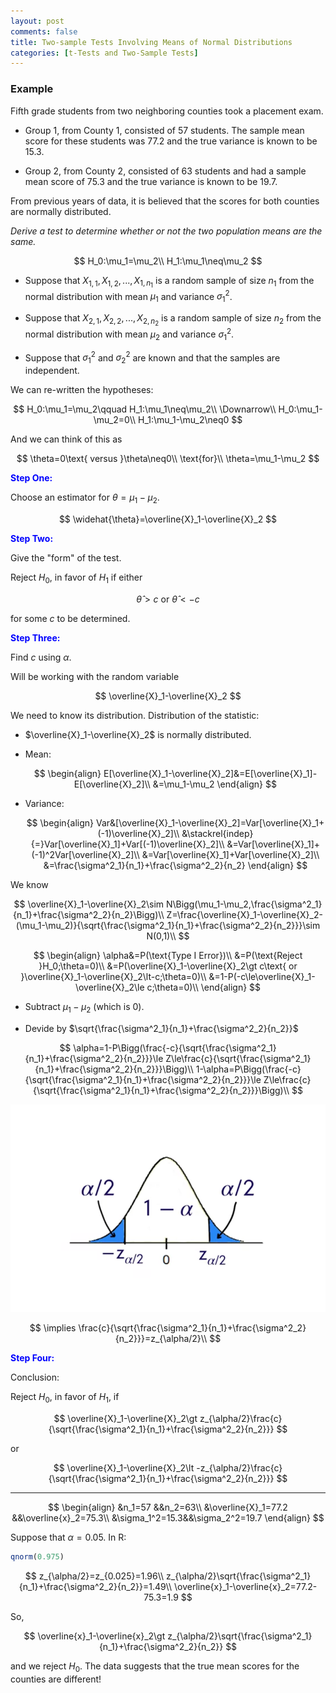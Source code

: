 ```yaml
---
layout: post
comments: false
title: Two-sample Tests Involving Means of Normal Distributions
categories: [t-Tests and Two-Sample Tests]
---
```


### **Example**

Fifth grade students from two neighboring
counties took a placement exam.

* Group 1, from County 1, consisted of
57 students. The sample mean score
for these students was 77.2 and the
true variance is known to be 15.3.

* Group 2, from County 2, consisted of
63 students and had a sample mean
score of 75.3 and the true variance is
known to be 19.7.

From previous years of data, it is
believed that the scores for both
counties are normally distributed.

<i>Derive a test to determine whether or
not the two population means are the
same.</i>

$$
  H_0:\mu_1=\mu_2\\
  H_1:\mu_1\neq\mu_2
$$

* Suppose that $X_{1,1},X_{1,2},...,X_{1,n_1}$ is a random sample of size $n_1$ from the normal distribution with mean $\mu_1$ and variance $\sigma_1^2$.

* Suppose that $X_{2,1},X_{2,2},...,X_{2,n_2}$ is a random sample of size $n_2$ from the normal distribution with mean $\mu_2$ and variance $\sigma_1^2$.

* Suppose that $\sigma_1^2$ and $\sigma_2^2$ are known and that the samples are independent.

We can re-written the hypotheses:

$$
  H_0:\mu_1=\mu_2\qquad H_1:\mu_1\neq\mu_2\\
  \Downarrow\\
  H_0:\mu_1-\mu_2=0\\
  H_1:\mu_1-\mu_2\neq0
$$

And we can think of this as

$$
  \theta=0\text{ versus }\theta\neq0\\
  \text{for}\\
  \theta=\mu_1-\mu_2
$$

<font color='blue'><b>Step One:</b></font>

Choose an estimator for $\theta=\mu_1-\mu_2$.

$$
  \widehat{\theta}=\overline{X}_1-\overline{X}_2
$$

<font color='blue'><b>Step Two:</b></font>

Give the "form" of the test.

Reject $H_0$, in favor of $H_1$ if either

$$
  \widehat{\theta}\gt c\text{ or }\widehat{\theta}\lt-c
$$

for some $c$ to be determined.

<font color='blue'><b>Step Three:</b></font>

Find $c$ using $\alpha$.

Will be working with the random variable

$$
  \overline{X}_1-\overline{X}_2
$$

We need to know its distribution. Distribution of the statistic:

* $\overline{X}_1-\overline{X}_2$ is normally distributed.

* Mean:

  $$
    \begin{align}
      E[\overline{X}_1-\overline{X}_2]&=E[\overline{X}_1]-E[\overline{X}_2]\\
      &=\mu_1-\mu_2
    \end{align}
  $$

* Variance:

  $$
    \begin{align}
      Var&[\overline{X}_1-\overline{X}_2]=Var[\overline{X}_1+(-1)\overline{X}_2]\\
      &\stackrel{indep}{=}Var[\overline{X}_1]+Var[(-1)\overline{X}_2]\\
      &=Var[\overline{X}_1]+(-1)^2Var[\overline{X}_2]\\
      &=Var[\overline{X}_1]+Var[\overline{X}_2]\\
      &=\frac{\sigma^2_1}{n_1}+\frac{\sigma^2_2}{n_2}
    \end{align}
  $$

We know

$$
  \overline{X}_1-\overline{X}_2\sim N\Bigg(\mu_1-\mu_2,\frac{\sigma^2_1}{n_1}+\frac{\sigma^2_2}{n_2}\Bigg)\\
  Z=\frac{\overline{X}_1-\overline{X}_2-(\mu_1-\mu_2)}{\sqrt{\frac{\sigma^2_1}{n_1}+\frac{\sigma^2_2}{n_2}}}\sim N(0,1)\\
$$

$$
  \begin{align}
    \alpha&=P(\text{Type I Error})\\
    &=P(\text{Reject }H_0;\theta=0)\\
    &=P(\overline{X}_1-\overline{X}_2\gt c\text{ or }\overline{X}_1-\overline{X}_2\lt-c;\theta=0)\\
    &=1-P(-c\le\overline{X}_1-\overline{X}_2\le c;\theta=0)\\
  \end{align}
$$

* Subtract $\mu_1-\mu_2$ (which is 0).

* Devide by $\sqrt{\frac{\sigma^2_1}{n_1}+\frac{\sigma^2_2}{n_2}}$

$$
  \alpha=1-P\Bigg(\frac{-c}{\sqrt{\frac{\sigma^2_1}{n_1}+\frac{\sigma^2_2}{n_2}}}\le Z\le\frac{c}{\sqrt{\frac{\sigma^2_1}{n_1}+\frac{\sigma^2_2}{n_2}}}\Bigg)\\
  1-\alpha=P\Bigg(\frac{-c}{\sqrt{\frac{\sigma^2_1}{n_1}+\frac{\sigma^2_2}{n_2}}}\le Z\le\frac{c}{\sqrt{\frac{\sigma^2_1}{n_1}+\frac{\sigma^2_2}{n_2}}}\Bigg)\\
$$

![png](\assets\images\notes\two-sample-tests-involving-means-of-normal-distribution.png)

$$
  \implies \frac{c}{\sqrt{\frac{\sigma^2_1}{n_1}+\frac{\sigma^2_2}{n_2}}}=z_{\alpha/2}\\
$$

<font color='blue'><b>Step Four:</b></font>

Conclusion:

Reject $H_0$, in favor of $H_1$, if

$$
  \overline{X}_1-\overline{X}_2\gt z_{\alpha/2}\frac{c}{\sqrt{\frac{\sigma^2_1}{n_1}+\frac{\sigma^2_2}{n_2}}}
$$

or

$$
  \overline{X}_1-\overline{X}_2\lt -z_{\alpha/2}\frac{c}{\sqrt{\frac{\sigma^2_1}{n_1}+\frac{\sigma^2_2}{n_2}}}
$$

---

$$
  \begin{align}
    &n_1=57 &&n_2=63\\
    &\overline{X}_1=77.2 &&\overline{x}_2=75.3\\
    &\sigma_1^2=15.3&&\sigma_2^2=19.7
  \end{align}
$$

Suppose that $\alpha=0.05$. In R:

```R
qnorm(0.975)
```

$$
  z_{\alpha/2}=z_{0.025}=1.96\\
  z_{\alpha/2}\sqrt{\frac{\sigma^2_1}{n_1}+\frac{\sigma^2_2}{n_2}}=1.49\\
  \overline{x}_1-\overline{x}_2=77.2-75.3=1.9
$$

So,

$$
  \overline{x}_1-\overline{x}_2\gt 
  z_{\alpha/2}\sqrt{\frac{\sigma^2_1}{n_1}+\frac{\sigma^2_2}{n_2}}
$$

and we reject $H_0$. The data suggests that the true mean scores for the counties are different!
